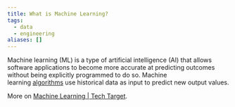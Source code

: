 ```yaml
---
title: What is Machine Learning?
tags:
  - data
  - engineering
aliases: []
---
```

Machine learning (ML) is a type of artificial intelligence (AI) that allows software applications to become more accurate at predicting outcomes without being explicitly programmed to do so. Machine learning [algorithms](https://www.techtarget.com/whatis/definition/algorithm) use historical data as input to predict new output values.

More on [Machine Learning  | Tech Target](https://www.techtarget.com/searchenterpriseai/definition/machine-learning-ML).
